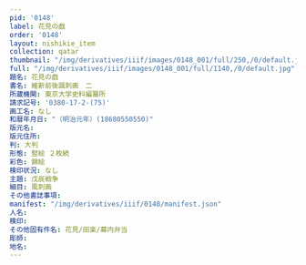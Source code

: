 ```yaml
---
pid: '0148'
label: 花見の戯
order: '0148'
layout: nishikie_item
collection: qatar
thumbnail: "/img/derivatives/iiif/images/0148_001/full/250,/0/default.jpg"
full: "/img/derivatives/iiif/images/0148_001/full/1140,/0/default.jpg"
題名: 花見の戯
書名: 維新前後諷刺画　二
所蔵機関: 東京大学史料編纂所
請求記号: '0380-17-2-(75)'
画工名: なし
和暦年月日: "（明治元年）(18680550550)"
版元名: 
版元住所: 
判: 大判
形態: 竪絵 ２枚続
彩色: 錦絵
検印状況: なし
主題: 戊辰戦争
細目: 風刺画
その他書誌事項: 
manifest: "/img/derivatives/iiif/0148/manifest.json"
人名: 
検印: 
その他固有件名: 花見/田楽/幕内弁当
彫師: 
地名: 
---
```

